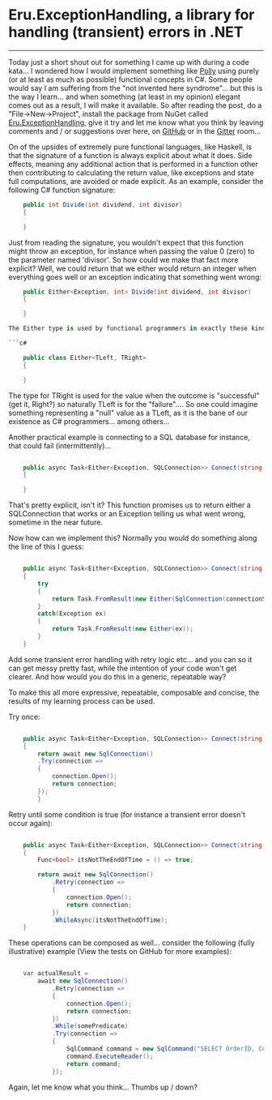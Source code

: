 
# Eru.ExceptionHandling, a library for handling (transient) errors in .NET

------------------------------------------------------------------------

Today just a short shout out for something I came up with during a code kata... I wondered how I would implement something like [Polly](https://github.com/michael-wolfenden/Polly) using purely (or at least as much as possible) functional concepts in C#. Some people would say I am suffering from the "not invented here syndrome"... but this is the way I learn... and when something (at least in my opinion) elegant comes out as a result, I will make it available. So after reading the post, do a "File->New->Project", install the package from NuGet called [Eru.ExceptionHandling](https://www.nuget.org/packages/Eru.ExceptionHandling/), give it try and let me know what you think by leaving comments and / or suggestions over here, on [GitHub](https://github.com/MCGPPeters/eru) or in the [Gitter](https://gitter.im/MCGPPeters/Eru?utm_source=badge&utm_medium=badge&utm_campaign=pr-badge&utm_content=badge) room...

On of the upsides of extremely pure functional languages, like Haskell, is that the signature of a function is always explicit about what it does. Side effects, meaning any additional action that is performed in a function other then contributing to calculating the return value, like exceptions and state full computations, are avoided or made explicit. As an example, consider the following C# function signature:

```c#
    public int Divide(int dividend, int divisor)
    {

    }
```

Just from reading the signature, you wouldn't expect that this function might throw an exception, for instance when passing the value 0 (zero) to the parameter named 'divisor'. So how could we make that fact more explicit? Well, we could return that we either would return an integer when everything goes well or an exception indicating that something went wrong:

```c#
    public Either<Exception, int> Divide(int dividend, int divisor)
    {

    }

The Either type is used by functional programmers in exactly these kind of cases. The reason why the first type parameter is usually the the type of the failure condition is historical. Look at the type definition for clarification:

```c#

    public class Either<TLeft, TRight>
    {

    }

```

The type for TRight is used for the value when the outcome is "successful" (get it, Right?) so naturally TLeft is for the "failure".... So one could imagine something representing a "null" value as a TLeft, as it is the bane of our existence as C# programmers... among others...

Another practical example is connecting to a SQL database for instance, that could fail (intermittently)...

```c#

    public async Task<Either<Exception, SQLConnection>> Connect(string connectionString)
    {

    }

```

That's pretty explicit, isn't it? This function promises us to return either a SQLConnection that works or an Exception telling us what went wrong, sometime in the near future.

Now how can we implement this? Normally you would do something along the line of this I guess:

```c#

	public async Task<Either<Exception, SQLConnection>> Connect(string connectionString)
    {
        try
        {
            return Task.FromResult(new Either(SqlConnection(connectionString)));
        }
        catch(Exception ex)
        {
            return Task.FromResult(new Either(ex));
        }
    }

```

Add some transient error handling with retry logic etc... and you can so it can get messy pretty fast, while the intention of your code won't get clearer. And how would you do this in a generic, repeatable way?

To make this all more expressive, repeatable, composable and concise, the results of my learning process can be used. 

Try once:

```c#

    public async Task<Either<Exception, SQLConnection>> Connect(string connectionString)
    {
        return await new SqlConnection()
        .Try(connection =>
        {
            connection.Open();
            return connection;
        });
        }

```

Retry until some condition is true (for instance a transient error doesn't occur again):

```c#

    public async Task<Either<Exception, SQLConnection>> Connect(string connectionString)
    {
        Func<bool> itsNotTheEndOfTime = () => true;

        return await new SqlConnection()
            .Retry(connection =>
            {
                connection.Open();
                return connection;
            })
            .WhileAsync(itsNotTheEndOfTime);
    }

```

These operations can be composed as well... consider the following (fully illustrative) example (View the tests on GitHub for more examples):

```c#

    var actualResult = 
        await new SqlConnection()
            .Retry(connection =>
            {
                connection.Open();
                return connection;
            })
            .While(somePredicate)
            .Try(connection =>
            {
                SqlCommand command = new SqlCommand("SELECT OrderID, CustomerID FROM dbo.Orders;", connection);
                command.ExecuteReader();
                return command;
            });

```

Again, let me know what you think...  Thumbs up / down?
